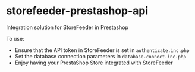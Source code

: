 storefeeder-prestashop-api
==========================

Integration solution for StoreFeeder in Prestashop

To use: 

- Ensure that the API token in StoreFeeder is set in `authenticate.inc.php`
- Set the database connection parameters in `database.connect.inc.php`
- Enjoy having your PrestaShop Store integrated with StoreFeeder
